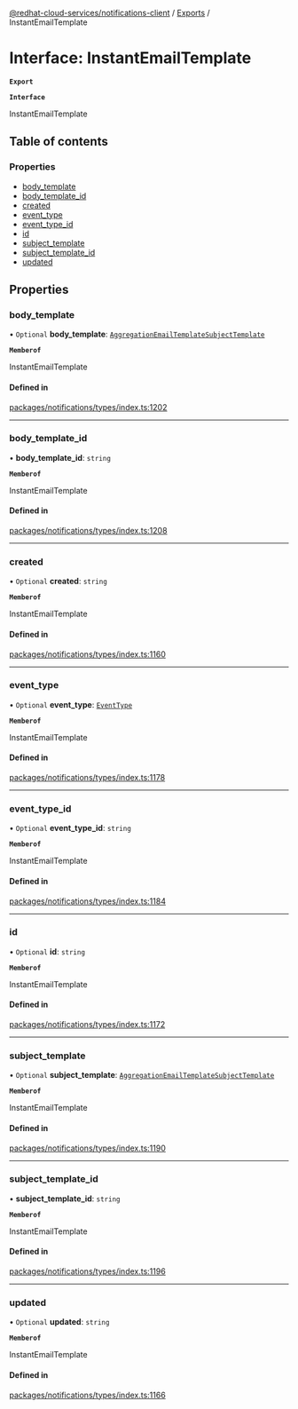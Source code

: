 [@redhat-cloud-services/notifications-client](../README.md) / [Exports](../modules.md) / InstantEmailTemplate

# Interface: InstantEmailTemplate

**`Export`**

**`Interface`**

InstantEmailTemplate

## Table of contents

### Properties

- [body\_template](InstantEmailTemplate.md#body_template)
- [body\_template\_id](InstantEmailTemplate.md#body_template_id)
- [created](InstantEmailTemplate.md#created)
- [event\_type](InstantEmailTemplate.md#event_type)
- [event\_type\_id](InstantEmailTemplate.md#event_type_id)
- [id](InstantEmailTemplate.md#id)
- [subject\_template](InstantEmailTemplate.md#subject_template)
- [subject\_template\_id](InstantEmailTemplate.md#subject_template_id)
- [updated](InstantEmailTemplate.md#updated)

## Properties

### body\_template

• `Optional` **body\_template**: [`AggregationEmailTemplateSubjectTemplate`](AggregationEmailTemplateSubjectTemplate.md)

**`Memberof`**

InstantEmailTemplate

#### Defined in

[packages/notifications/types/index.ts:1202](https://github.com/RedHatInsights/javascript-clients/blob/master/packages/notifications/types/index.ts#L1202)

___

### body\_template\_id

• **body\_template\_id**: `string`

**`Memberof`**

InstantEmailTemplate

#### Defined in

[packages/notifications/types/index.ts:1208](https://github.com/RedHatInsights/javascript-clients/blob/master/packages/notifications/types/index.ts#L1208)

___

### created

• `Optional` **created**: `string`

**`Memberof`**

InstantEmailTemplate

#### Defined in

[packages/notifications/types/index.ts:1160](https://github.com/RedHatInsights/javascript-clients/blob/master/packages/notifications/types/index.ts#L1160)

___

### event\_type

• `Optional` **event\_type**: [`EventType`](EventType.md)

**`Memberof`**

InstantEmailTemplate

#### Defined in

[packages/notifications/types/index.ts:1178](https://github.com/RedHatInsights/javascript-clients/blob/master/packages/notifications/types/index.ts#L1178)

___

### event\_type\_id

• `Optional` **event\_type\_id**: `string`

**`Memberof`**

InstantEmailTemplate

#### Defined in

[packages/notifications/types/index.ts:1184](https://github.com/RedHatInsights/javascript-clients/blob/master/packages/notifications/types/index.ts#L1184)

___

### id

• `Optional` **id**: `string`

**`Memberof`**

InstantEmailTemplate

#### Defined in

[packages/notifications/types/index.ts:1172](https://github.com/RedHatInsights/javascript-clients/blob/master/packages/notifications/types/index.ts#L1172)

___

### subject\_template

• `Optional` **subject\_template**: [`AggregationEmailTemplateSubjectTemplate`](AggregationEmailTemplateSubjectTemplate.md)

**`Memberof`**

InstantEmailTemplate

#### Defined in

[packages/notifications/types/index.ts:1190](https://github.com/RedHatInsights/javascript-clients/blob/master/packages/notifications/types/index.ts#L1190)

___

### subject\_template\_id

• **subject\_template\_id**: `string`

**`Memberof`**

InstantEmailTemplate

#### Defined in

[packages/notifications/types/index.ts:1196](https://github.com/RedHatInsights/javascript-clients/blob/master/packages/notifications/types/index.ts#L1196)

___

### updated

• `Optional` **updated**: `string`

**`Memberof`**

InstantEmailTemplate

#### Defined in

[packages/notifications/types/index.ts:1166](https://github.com/RedHatInsights/javascript-clients/blob/master/packages/notifications/types/index.ts#L1166)
